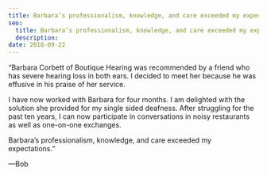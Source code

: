 ```yaml
---
title: Barbara’s professionalism, knowledge, and care exceeded my expectations…
seo:
  title: Barbara’s professionalism, knowledge, and care exceeded my expectations…
  description:
date: 2018-09-22
---
```


“Barbara Corbett of Boutique Hearing was recommended by a friend who has severe hearing loss in both ears. I decided to meet her because he was effusive in his praise of her service.

I have now worked with Barbara for four months. I am delighted with the solution she provided for my single sided deafness. After struggling for the past ten years, I can now participate in conversations in noisy restaurants as well as one-on-one exchanges.

Barbara’s professionalism, knowledge, and care exceeded my expectations.”

—Bob
